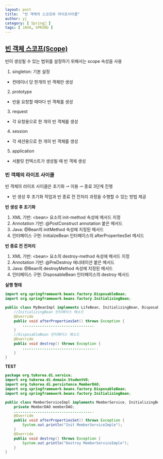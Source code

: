 ```yaml
---
layout: post
title:  "빈 객체의 스코프와 라이프사이클"
author: yj
category: [ Spring🌱 ]
tags: [ JAVA, SPRING ]
---
```


## <a href="#">빈 객체 스코프(Scope)</a>

빈이 생성될 수 있는 범위를 설정하기 위해서는 scope 속성을 사용

1. singleton: 기본 설정
- 컨테이너 당 한개의 빈 객체만 생성

2. prototype
- 빈을 요청할 때마다 빈 객체를 생성

3. request
- 각 요청용으로 한 개의 빈 객체를 생성

4. session
- 각 세션용으로 한 개의 빈 객체를 생성

5. application
- 서블릿 컨텍스트가 생성될 때 빈 객체 생성

### 빈 객체의 라이프 사이클

빈 객체의 라이프 사이클은 초기화 ⇀ 이용 ⇀ 종료 3단계 진행

- 빈 생성 후 초기화 작업과 빈 종료 전 전처리 과정을 수행할 수 있는 방법 제공

**빈 생성 후 초기화**

1. XML 기반: \<bean> 요소의 init-method 속성에 메서드 지정
2. Annotation 기반:  @PostConstruct annotation 붙은 메서드
3. Java: @Bean의 initMethod 속성에 지정된 메서드
4. 인터페이스 구현: InitialzeBean 인터페이스의 afterPropertiesSet 메서드

**빈 종료 전 전처리**

1. XML 기반: \<bean> 요소의 destroy-method 속성에 메서드 지정
2. Annotation 기반: @PreDestroy 애너테이션 붙은 메서드
3. Java: @Bean의 destroyMethod 속성에 지정된 메서드
4. 인터페이스 구현: DisposableBean 인터페이스의 destroy 메서드

**실행 형태**

```java
import org.springframework.beans.factory.DisposableBean;
import org.springframework.beans.factory.InitializingBean;

public class MyBeanImpl implements LifeBean, InitializingBean, DisposableBean {
	//InitializingBean 인터페이스 메소드
	@Override
	public void afterPropertiesSet() throws Exception {
		.................................
	}
	//DisposableBean 인터페이스 메소드
	@Override
	public void destroy() throws Exception {
		...................................
	}
}
```

**TEST**

```java
package org.tukorea.di.service;
import org.tukorea.di.domain.StudentVO;
import org.tukorea.di.persistence.MemberDAO;
import org.springframework.beans.factory.DisposableBean;
import org.springframework.beans.factory.InitializingBean;

public class MemberServiceImpl implements MemberService, InitializingBean,DisposableBean {
	private MemberDAO memberDAO;
	.....................................
	@Override
	public void afterPropertiesSet() throws Exception {
		System.out.println("Init MemberServiceImple");
	}
	@Override
	public void destroy() throws Exception {
		System.out.println("Destroy MemberServiceImple");
	}
}
```